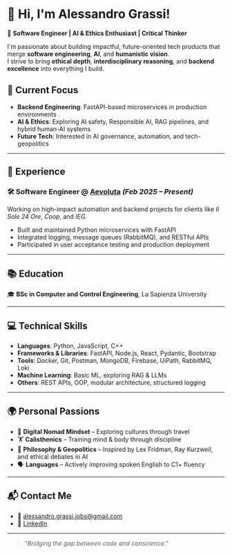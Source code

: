 # 👋 Hi, I'm Alessandro Grassi!
🎯 **Software Engineer | AI & Ethics Enthusiast | Critical Thinker**

I'm passionate about building impactful, future-oriented tech products that merge **software engineering**, **AI**, and **humanistic vision**.  
I strive to bring **ethical depth**, **interdisciplinary reasoning**, and **backend excellence** into everything I build.



## 🧠 Current Focus

- **Backend Engineering**: FastAPI-based microservices in production environments  
- **AI & Ethics**: Exploring AI safety, Responsible AI, RAG pipelines, and hybrid human-AI systems   
- **Future Tech**: Interested in AI governance, automation, and tech-geopolitics  

---

## 🚀 Experience

### 🛠️ Software Engineer @ [Aevoluta](https://aevoluta.com) *(Feb 2025 – Present)*  
Working on high-impact automation and backend projects for clients like *Il Sole 24 Ore*, *Coop*, and *IEG*.  
- Built and maintained Python microservices with FastAPI  
- Integrated logging, message queues (RabbitMQ), and RESTful APIs  
- Participated in user acceptance testing and production deployment  
---

## 📚 Education

🎓 **BSc in Computer and Control Engineering**, La Sapienza University

---

## 💻 Technical Skills

- **Languages**: Python, JavaScript, C++
- **Frameworks & Libraries**: FastAPI, Node.js, React, Pydantic, Bootstrap
- **Tools**: Docker, Git, Postman, MongoDB, Firebase, UiPath, RabbitMQ, Loki
- **Machine Learning**: Basic ML, exploring RAG & LLMs
- **Others**: REST APIs, OOP, modular architecture, structured logging

---

## 🌍 Personal Passions

- 🧳 **Digital Nomad Mindset** – Exploring cultures through travel  
- 🏋️ **Calisthenics** – Training mind & body through discipline  
- 🧠 **Philosophy & Geopolitics** – Inspired by Lex Fridman, Ray Kurzweil, and ethical debates in AI  
- 🗣️ **Languages** – Actively improving spoken English to C1+ fluency  

---

## 📬 Contact Me

- 📧 [alessandro.grassi.jobs@gmail.com](mailto:alessandro.grassi.jobs@gmail.com)  
- 🔗 [LinkedIn](https://www.linkedin.com/in/alessandrograssi10/)

---

> _“Bridging the gap between code and conscience.”_
